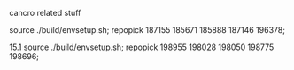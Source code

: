 cancro related stuff

source ./build/envsetup.sh; repopick 187155 185671 185888 187146 196378;


15.1
source ./build/envsetup.sh; repopick 198955 198028 198050 198775 198696;
